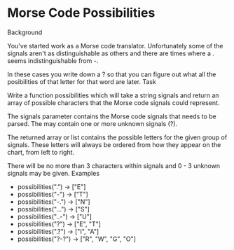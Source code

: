 # Morse Code Possibilities 

Background

You've started work as a Morse code translator. Unfortunately some of the signals aren't as distinguishable as others and there are times where a . seems indistinguishable from -. 

In these cases you write down a ? so that you can figure out what all the posibilities of that letter for that word are later.
Task

Write a function possibilities which will take a string signals and return an array of possible characters that the Morse code signals could represent.

The signals parameter contains the Morse code signals that needs to be parsed. The may contain one or more unknown signals (?).

The returned array or list contains the possible letters for the given group of signals. These letters will always be ordered from how they appear on the chart, from left to right.

There will be no more than 3 characters within signals and 0 - 3 unknown signals may be given.
Examples

- possibilities(".")   -> ["E"]
- possibilities("-")   -> ["T"]
- possibilities("-.")  -> ["N"]
- possibilities("...") -> ["S"]
- possibilities("..-") -> ["U"]
- possibilities("?")   -> ["E", "T"]
- possibilities(".?")  -> ["I", "A"]
- possibilities("?-?") -> ["R", "W", "G", "O"]
